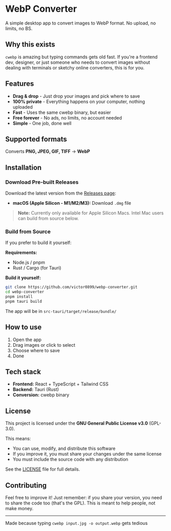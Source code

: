# WebP Converter

A simple desktop app to convert images to WebP format. No upload, no limits, no BS.

<!-- Add screenshot here -->
<!-- ![App Screenshot](docs/screenshot.png) -->

## Why this exists

`cwebp` is amazing but typing commands gets old fast. If you're a frontend dev, designer, or just someone who needs to convert images without dealing with terminals or sketchy online converters, this is for you.

## Features

- **Drag & drop** - Just drop your images and pick where to save
- **100% private** - Everything happens on your computer, nothing uploaded
- **Fast** - Uses the same cwebp binary, but easier
- **Free forever** - No ads, no limits, no account needed
- **Simple** - One job, done well

## Supported formats

Converts **PNG, JPEG, GIF, TIFF** → **WebP**

## Installation

### Download Pre-built Releases

Download the latest version from the [Releases page](https://github.com/victor0899/webp-converter/releases/latest):

- **macOS (Apple Silicon - M1/M2/M3):** Download `.dmg` file

> **Note:** Currently only available for Apple Silicon Macs. Intel Mac users can build from source below.

### Build from Source

If you prefer to build it yourself:

**Requirements:**
- Node.js / pnpm
- Rust / Cargo (for Tauri)

**Build it yourself:**
```bash
git clone https://github.com/victor0899/webp-converter.git
cd webp-converter
pnpm install
pnpm tauri build
```

The app will be in `src-tauri/target/release/bundle/`

## How to use

1. Open the app
2. Drag images or click to select
3. Choose where to save
4. Done

## Tech stack

- **Frontend:** React + TypeScript + Tailwind CSS
- **Backend:** Tauri (Rust)
- **Conversion:** cwebp binary

## License

This project is licensed under the **GNU General Public License v3.0** (GPL-3.0).

This means:
- You can use, modify, and distribute this software
- If you improve it, you must share your changes under the same license
- You must include the source code with any distribution

See the [LICENSE](LICENSE) file for full details.

## Contributing

Feel free to improve it! Just remember: if you share your version, you need to share the code too (that's the GPL). This is meant to help people, not make money.

---

Made because typing `cwebp input.jpg -o output.webp` gets tedious
